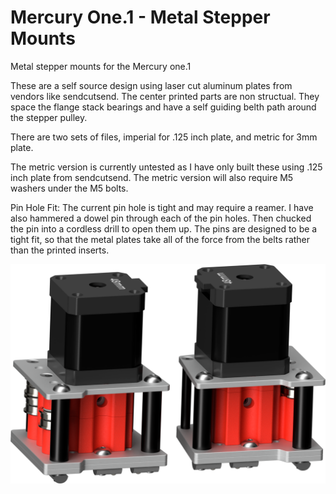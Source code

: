 # Mercury One.1 - Metal Stepper Mounts
 Metal stepper mounts for the Mercury one.1

 These are a self source design using laser cut aluminum plates from vendors like sendcutsend. The center printed parts are non structual. They space the flange stack bearings and have a self guiding belth path around the stepper pulley.
 
 There are two sets of files, imperial for .125 inch plate, and metric for 3mm plate.

 The metric version is currently untested as I have only built these using .125 inch plate from sendcutsend. The metric version will also require M5 washers under the M5 bolts.

 Pin Hole Fit: The current pin hole is tight and may require a reamer. I have also hammered a dowel pin through each of the pin holes. Then chucked the pin into a cordless drill to open them up. The pins are designed to be a tight fit, so that the metal plates take all of the force from the belts rather than the printed inserts.

 
 ![Metal Stepper Towers](https://github.com/TurtleCrawler/Mercury-One.1---Metal-Stepper-Mounts/blob/main/Images/Metal%20Stepper%20Towers.png)
